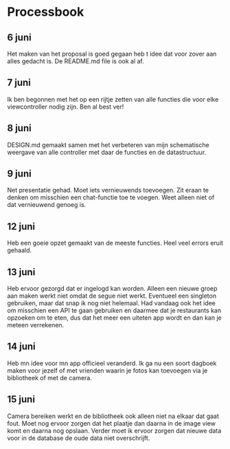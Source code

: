 # Processbook

## 6 juni
Het maken van het proposal is goed gegaan heb t idee dat voor zover aan alles gedacht is. De README.md file is ook al af.

## 7 juni
Ik ben begonnen met het op een rijtje zetten van alle functies die voor elke viewcontroller nodig zijn. Ben al best ver!

## 8 juni
DESIGN.md gemaakt samen met het verbeteren van mijn schematische weergave van alle controller met daar de functies en de datastructuur.

## 9 juni
Net presentatie gehad. Moet iets vernieuwends toevoegen. Zit eraan te denken om misschien een chat-functie toe te voegen. Weet alleen niet of dat vernieuwend genoeg is.

## 12 juni
Heb een goeie opzet gemaakt van de meeste functies. Heel veel errors eruit gehaald.

## 13 juni
Heb ervoor gezorgd dat er ingelogd kan worden. Alleen een nieuwe groep aan maken werkt niet omdat de segue niet werkt. Eventueel een singleton gebruiken, maar dat snap ik nog niet helemaal.
Had vandaag ook het idee om misschien een API te gaan gebruiken en daarmee dat je restaurants kan opzoeken om te eten, dus dat het meer een uiteten app wordt en dan kan je meteen verrekenen.

## 14 juni
Heb mn idee voor mn app officieel veranderd. Ik ga nu een soort dagboek maken voor jezelf of met vrienden waarin je fotos kan toevoegen via je bibliotheek of met de camera.

## 15 juni
Camera bereiken werkt en de bibliotheek ook alleen niet na elkaar dat gaat fout. Moet nog ervoor zorgen dat het plaatje dan daarna in de image view komt en daarna nog opslaan. Verder moet ik ervoor zorgen dat nieuwe data voor in de database de oude data niet overschrijft.
